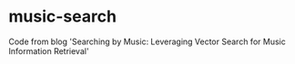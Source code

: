 # music-search
Code from blog 'Searching by Music: Leveraging Vector Search for Music Information Retrieval'
